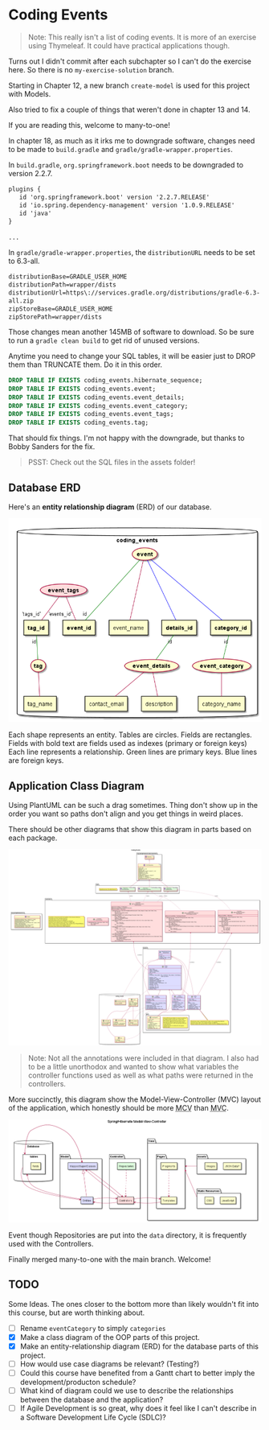 # Coding Events

> Note: This really isn't a list of coding events. It is more of an exercise using Thymeleaf.
> It could have practical applications though.

Turns out I didn't commit after each subchapter so I can't do the exercise here. So there is no `my-exercise-solution` branch.

Starting in Chapter 12, a new branch `create-model` is used for this project with Models.

Also tried to fix a couple of things that weren't done in chapter 13 and 14.

If you are reading this, welcome to many-to-one!

In chapter 18, as much as it irks me to downgrade software, changes need to be made to `build.gradle` and `gradle/gradle-wrapper.properties`.

In `build.gradle`, `org.springframework.boot` needs to be downgraded to version 2.2.7.

```
plugins {
   id 'org.springframework.boot' version '2.2.7.RELEASE'
   id 'io.spring.dependency-management' version '1.0.9.RELEASE'
   id 'java'
}

...
```

In `gradle/gradle-wrapper.properties`, the `distributionURL` needs to be set to 6.3-all.

```
distributionBase=GRADLE_USER_HOME
distributionPath=wrapper/dists
distributionUrl=https\://services.gradle.org/distributions/gradle-6.3-all.zip
zipStoreBase=GRADLE_USER_HOME
zipStorePath=wrapper/dists
```

Those changes mean another 145MB of software to download. So be sure to run a `gradle clean build` to get rid of unused versions.

Anytime you need to change your SQL tables, it will be easier just to DROP them than TRUNCATE them. Do it in this order.

```sql
DROP TABLE IF EXISTS coding_events.hibernate_sequence;
DROP TABLE IF EXISTS coding_events.event;
DROP TABLE IF EXISTS coding_events.event_details;
DROP TABLE IF EXISTS coding_events.event_category;
DROP TABLE IF EXISTS coding_events.event_tags;
DROP TABLE IF EXISTS coding_events.tag;
```

That should fix things. I'm not happy with the downgrade, but thanks to Bobby Sanders for the fix.

> PSST: Check out the SQL files in the assets folder!

## Database ERD

Here's an **entity relationship diagram** (ERD) of our database.

![coding_events_erd](./assets/coding_events_erd.png)

Each shape represents an entity. Tables are circles. Fields are rectangles. Fields with bold text are fields used as indexes (primary or foreign keys)
Each line represents a relationship. Green lines are primary keys. Blue lines are foreign keys.

## Application Class Diagram

Using PlantUML can be such a drag sometimes. Thing don't show up in the order you want so paths don't align and you get things in weird places.

There should be other diagrams that show this diagram in parts based on each package.

![coding_events_oop](./assets/coding_events_oop.png)

> Note: Not all the annotations were included in that diagram.
> I also had to be a little unorthodox and wanted to show what variables the controller functions used as well as what paths were returned in the controllers.

More succinctly, this diagram show the Model-View-Controller (MVC) layout of the application, which honestly should be more <abbr title="Model-Controller-View">MCV</abbr> than <abbr title="Model-View-Controller">MVC</abbr>.

![coding_events_mvc](./assets/coding_events_mvc.png)

Event though Repositories are put into the `data` directory, it is frequently used with the Controllers.

Finally merged many-to-one with the main branch. Welcome!

## TODO
Some Ideas. The ones closer to the bottom more than likely wouldn't fit into this course, but are worth thinking about.

* [ ] Rename `eventCategory` to simply `categories`
* [x] Make a class diagram of the OOP parts of this project.
* [x] Make an entity-relationship diagram (ERD) for the database parts of this project.
* [ ] How would use case diagrams be relevant? (Testing?)
* [ ] Could this course have benefited from a Gantt chart to better imply the development/producton schedule?
* [ ] What kind of diagram could we use to describe the relationships between the database and the application? 
* [ ] If Agile Development is so great, why does it feel like I can't describe in a Software Development Life Cycle (SDLC)?